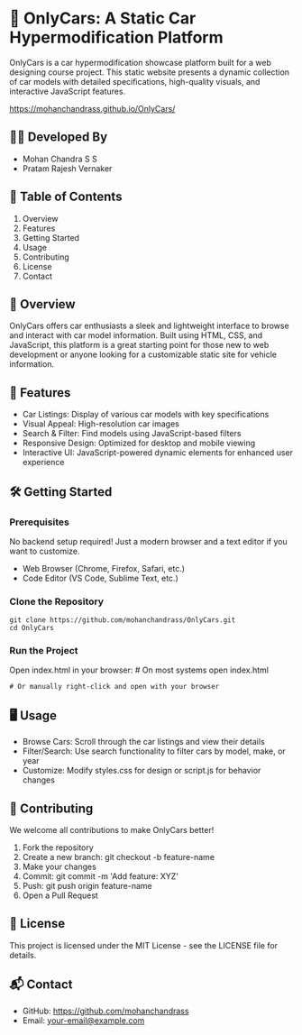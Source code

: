 
🚗 OnlyCars: A Static Car Hypermodification Platform
===================================================

OnlyCars is a car hypermodification showcase platform built for a web designing course project. This static website presents a dynamic collection of car models with detailed specifications, high-quality visuals, and interactive JavaScript features.

https://mohanchandrass.github.io/OnlyCars/

👨‍💻 Developed By
------------------
- Mohan Chandra S S
- Pratam Rajesh Vernaker

📌 Table of Contents
--------------------
1. Overview
2. Features
3. Getting Started
4. Usage
5. Contributing
6. License
7. Contact

🏁 Overview
-----------
OnlyCars offers car enthusiasts a sleek and lightweight interface to browse and interact with car model information. Built using HTML, CSS, and JavaScript, this platform is a great starting point for those new to web development or anyone looking for a customizable static site for vehicle information.

🚀 Features
-----------
- Car Listings: Display of various car models with key specifications
- Visual Appeal: High-resolution car images
- Search & Filter: Find models using JavaScript-based filters
- Responsive Design: Optimized for desktop and mobile viewing
- Interactive UI: JavaScript-powered dynamic elements for enhanced user experience

🛠️ Getting Started
-------------------
### Prerequisites
No backend setup required! Just a modern browser and a text editor if you want to customize.
- Web Browser (Chrome, Firefox, Safari, etc.)
- Code Editor (VS Code, Sublime Text, etc.)

### Clone the Repository
    git clone https://github.com/mohanchandrass/OnlyCars.git
    cd OnlyCars

### Run the Project
Open index.html in your browser:
    # On most systems
    open index.html

    # Or manually right-click and open with your browser

🖥️ Usage
---------
- Browse Cars: Scroll through the car listings and view their details
- Filter/Search: Use search functionality to filter cars by model, make, or year
- Customize: Modify styles.css for design or script.js for behavior changes

🤝 Contributing
----------------
We welcome all contributions to make OnlyCars better!

1. Fork the repository
2. Create a new branch: git checkout -b feature-name
3. Make your changes
4. Commit: git commit -m 'Add feature: XYZ'
5. Push: git push origin feature-name
6. Open a Pull Request

📄 License
-----------
This project is licensed under the MIT License - see the LICENSE file for details.

📬 Contact
-----------
- GitHub: https://github.com/mohanchandrass
- Email: your-email@example.com
